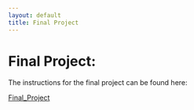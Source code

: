 ```yaml
---
layout: default
title: Final Project
---
```


# Final Project:

The instructions for the final project can be found here:

<a href="./Final_Project.pdf" download="Final_Project">Final_Project</a>

